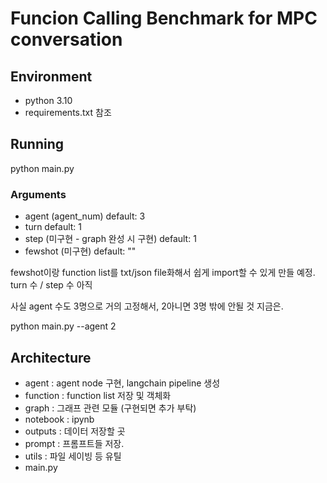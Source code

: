 # Funcion Calling Benchmark for MPC conversation

## Environment

- python 3.10  
- requirements.txt 참조

## Running

python main.py  

### Arguments

- agent (agent_num) default: 3  
- turn default: 1
- step (미구현 - graph 완성 시 구현) default: 1
- fewshot (미구현) default: ""  

fewshot이랑 function list를 txt/json file화해서 쉽게 import할 수 있게 만들 예정. turn 수 / step 수 아직

사실 agent 수도 3명으로 거의 고정해서, 2아니면 3명 밖에 안될 것 지금은.

python main.py --agent 2

## Architecture

- agent : agent node 구현, langchain pipeline 생성
- function : function list 저장 및 객체화
- graph : 그래프 관련 모듈 (구현되면 추가 부탁)
- notebook : ipynb
- outputs : 데이터 저장할 곳 
- prompt : 프롬프트들 저장.
- utils : 파일 세이빙 등 유틸
- main.py 

